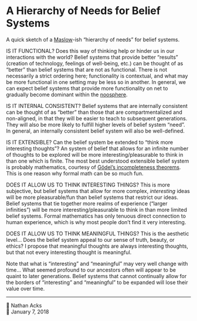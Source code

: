 # A Hierarchy of Needs for Belief Systems

A quick sketch of a [Maslow](https://en.wikipedia.org/wiki/Maslow’s_hierarchy_of_needs)-ish “hierarchy of needs” for belief systems.

IS IT FUNCTIONAL? Does this way of thinking help or hinder us in our interactions with the world? Belief systems that provide better “results” (creation of technology, feelings of well-being, etc.) can be thought of as “better” than belief systems that are not as functional. There is not necessarily a strict ordering here; functionality is contextual, and what may be more functional in one setting may be less so in another. In general, we can expect belief systems that provide more functionality on net to gradually become dominant within the [noosphere](https://en.wikipedia.org/wiki/Noosphere).

IS IT INTERNAL CONSISTENT? Belief systems that are internally consistent can be thought of as “better” than those that are compartmentalized and non-aligned, in that they will be easier to teach to subsequent generations. They will also be more likely to fulfill higher levels of belief system “need”. In general, an internally consistent belief system will also be well-defined.

IS IT EXTENSIBLE? Can the belief system be extended to “think more interesting thoughts”? An system of belief that allows for an infinite number of thoughts to be explored will be more interesting/pleasurable to think in than one which is finite. The most best understood extensible belief system is probably mathematics, courtesy of [Gödel’s incompleteness theorems](https://en.wikipedia.org/wiki/G%C3%B6del%27s_incompleteness_theorems). This is one reason why formal math can be so much fun.

DOES IT ALLOW US TO THINK INTERESTING THINGS? This is more subjective, but belief systems that allow for more complex, *interesting* ideas will be more pleasurable/fun than belief systems that restrict our ideas. Belief systems that tie together more realms of experience (“larger infinities”) will be more interesting/pleasurable to think in than more limited belief systems. Formal mathematics has only tenuous direct connection to human experience, which is why most people don’t find it very interesting.

DOES IT ALLOW US TO THINK MEANINGFUL THINGS? This is the aesthetic level… Does the belief system appeal to our sense of truth, beauty, or ethics? I propose that meaningful thoughts are always interesting thoughts, but that not every interesting thought is meaningful.

Note that what is “interesting” and “meaningful” may very well change with time… What seemed profound to our ancestors often will appear to be quaint to later generations. Belief systems that cannot continually allow for the borders of “interesting” and “meaningful” to be expanded will lose their value over time.

- - - -

<span aria-hidden="true">👤</span> Nathan Acks  
<span aria-hidden="true">📅</span> January 7, 2018
